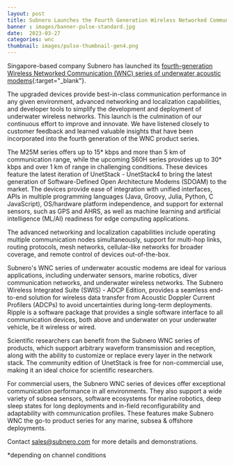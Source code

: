 ```yaml
---
layout: post
title: Subnero Launches the Fourth Generation Wireless Networked Communication (WNC) Series of Underwater Acoustic Modems
banner : images/banner-pulse-standard.jpg
date:  2023-03-27
categories: wnc
thumbnail: images/pulse-thumbnail-gen4.png
---
```


Singapore-based company Subnero has launched its [fourth-generation Wireless Networked Communication (WNC) series of underwater acoustic modems](https://subnero.com/products/wnc){:target="_blank"}. 

The upgraded devices provide best-in-class communication performance in any given environment, advanced networking and localization capabilities, and developer tools to simplify the development and deployment of underwater wireless networks.
This launch is the culmination of our continuous effort to improve and innovate. We have listened closely to customer feedback and learned valuable insights that have been incorporated into the fourth generation of the WNC product series.


The M25M series offers up to 15* kbps and more than 5 km of communication range, while the upcoming S60H series provides up to 30* kbps and over 1 km of range in challenging conditions. These devices feature the latest iteration of UnetStack - UnetStack4 to bring the latest generation of Software-Defined Open Architecture Modems (SDOAM) to the market. The devices provide ease of integration with unified interfaces, APIs in multiple programming languages (Java, Groovy, Julia, Python, C JavaScript), OS/hardware platform independence, and support for external sensors, such as GPS and AHRS, as well as machine learning and artificial intelligence (ML/AI) readiness for edge computing applications.


The advanced networking and localization capabilities include operating multiple communication nodes simultaneously, support for multi-hop links, routing protocols, mesh networks, cellular-like networks for broader coverage, and remote control of devices out-of-the-box.


Subnero's WNC series of underwater acoustic modems are ideal for various applications, including underwater sensors, marine robotics, diver communication networks, and underwater wireless networks. The Subnero Wireless Integrated Suite (SWIS) - ADCP Edition, provides a seamless end-to-end solution for wireless data transfer from Acoustic Doppler Current Profilers (ADCPs) to avoid uncertainties during long-term deployments. Ripple is a software package that provides a single software interface to all communication devices, both above and underwater on your underwater vehicle, be it wireless or wired.

Scientific researchers can benefit from the Subnero WNC series of products, which support arbitrary waveform transmission and reception, along with the ability to customize or replace every layer in the network stack. The community edition of UnetStack is free for non-commercial use, making it an ideal choice for scientific researchers.


For commercial users, the Subnero WNC series of devices offer exceptional communication performance in all environments. They also support a wide variety of subsea sensors, software ecosystems for marine robotics, deep sleep states for long deployments and in-field reconfigurability and adaptability with communication profiles. These features make Subnero WNC the go-to product series for any marine, subsea & offshore deployments.


Contact sales@subnero.com for more details and demonstrations.


*depending on channel conditions

 
